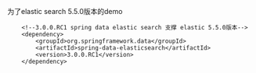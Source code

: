 为了elastic search 5.5.0版本的demo


        <!--3.0.0.RC1 spring data elastic search 支撑 elastic 5.5.0版本-->
        <dependency>
            <groupId>org.springframework.data</groupId>
            <artifactId>spring-data-elasticsearch</artifactId>
            <version>3.0.0.RC1</version>
        </dependency>
